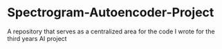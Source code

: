 # Spectrogram-Autoencoder-Project
A repository that serves as a centralized area for the code I wrote for the third years AI project 

